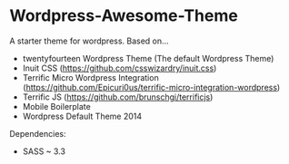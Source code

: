 Wordpress-Awesome-Theme
=======================

A starter theme for wordpress. Based on...

- twentyfourteen Wordpress Theme (The default Wordpress Theme)
- Inuit CSS (https://github.com/csswizardry/inuit.css)
- Terrific Micro Wordpress Integration (https://github.com/Epicuri0us/terrific-micro-integration-wordpress)
- Terrific JS (https://github.com/brunschgi/terrificjs)
- Mobile Boilerplate
- Wordpress Default Theme 2014


Dependencies:

- SASS ~ 3.3
